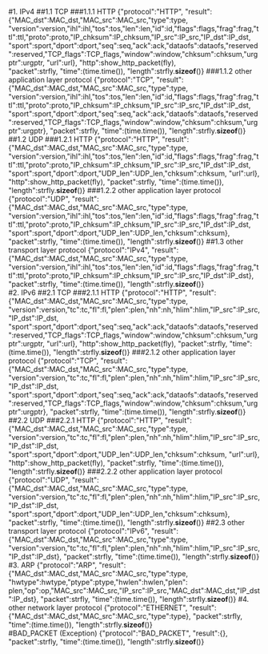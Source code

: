 #1. IPv4
##1.1 TCP
###1.1.1 HTTP
    {"protocol":"HTTP",
     "result":{"MAC_dst":MAC_dst,"MAC_src":MAC_src,"type":type,
     "version":version,"ihl":ihl,"tos":tos,"len":len,"id":id,"flags":flags,"frag":frag,"ttl":ttl,"proto":proto,"IP_chksum":IP_chksum,"IP_src":IP_src,"IP_dst":IP_dst,
     "sport":sport,"dport":dport,"seq":seq,"ack":ack,"dataofs":dataofs,"reserved":reserved,"TCP_flags":TCP_flags,"window":window,"chksum":chksum,"urgptr":urgptr,
     "url":url},
     "http":show_http_packet(fly),                                
     "packet":strfly,
     "time":(time.time()),
     "length":strfly.__sizeof__()}
###1.1.2 other application layer protocol
    {"protocol":"TCP",
     "result":{"MAC_dst":MAC_dst,"MAC_src":MAC_src,"type":type,
     "version":version,"ihl":ihl,"tos":tos,"len":len,"id":id,"flags":flags,"frag":frag,"ttl":ttl,"proto":proto,"IP_chksum":IP_chksum,"IP_src":IP_src,"IP_dst":IP_dst,
     "sport":sport,"dport":dport,"seq":seq,"ack":ack,"dataofs":dataofs,"reserved":reserved,"TCP_flags":TCP_flags,"window":window,"chksum":chksum,"urgptr":urgptr},
     "packet":strfly,
     "time":(time.time()),
     "length":strfly.__sizeof__()}
##1.2 UDP
###1.2.1 HTTP
    {"protocol":"HTTP",
     "result":{"MAC_dst":MAC_dst,"MAC_src":MAC_src,"type":type,
     "version":version,"ihl":ihl,"tos":tos,"len":len,"id":id,"flags":flags,"frag":frag,"ttl":ttl,"proto":proto,"IP_chksum":IP_chksum,"IP_src":IP_src,"IP_dst":IP_dst,
     "sport":sport,"dport":dport,"UDP_len":UDP_len,"chksum":chksum,
     "url":url},
     "http":show_http_packet(fly),
     "packet":strfly,
     "time":(time.time()),
     "length":strfly.__sizeof__()}
###1.2.2 other application layer protocol
    {"protocol":"UDP",
     "result":{"MAC_dst":MAC_dst,"MAC_src":MAC_src,"type":type,
     "version":version,"ihl":ihl,"tos":tos,"len":len,"id":id,"flags":flags,"frag":frag,"ttl":ttl,"proto":proto,"IP_chksum":IP_chksum,"IP_src":IP_src,"IP_dst":IP_dst,
     "sport":sport,"dport":dport,"UDP_len":UDP_len,"chksum":chksum},
     "packet":strfly,
     "time":(time.time()),
     "length":strfly.__sizeof__()}
##1.3 other transport layer protocol
   {"protocol":"IPv4",
    "result":{"MAC_dst":MAC_dst,"MAC_src":MAC_src,"type":type,
    "version":version,"ihl":ihl,"tos":tos,"len":len,"id":id,"flags":flags,"frag":frag,"ttl":ttl,"proto":proto,"IP_chksum":IP_chksum,"IP_src":IP_src,"IP_dst":IP_dst},
    "packet":strfly,
    "time":(time.time()),
    "length":strfly.__sizeof__()}  
#2. IPv6
##2.1 TCP
###2.1.1 HTTP
    {"protocol":"HTTP",
      "result":{"MAC_dst":MAC_dst,"MAC_src":MAC_src,"type":type,
      "version":version,"tc":tc,"fl":fl,"plen":plen,"nh":nh,"hlim":hlim,"IP_src":IP_src,"IP_dst":IP_dst,
      "sport":sport,"dport":dport,"seq":seq,"ack":ack,"dataofs":dataofs,"reserved":reserved,"TCP_flags":TCP_flags,"window":window,"chksum":chksum,"urgptr":urgptr,
      "url":url},
      "http":show_http_packet(fly),
      "packet":strfly,
      "time":(time.time()),
      "length":strfly.__sizeof__()}
###2.1.2 other application layer protocol
    {"protocol":"TCP",
     "result":{"MAC_dst":MAC_dst,"MAC_src":MAC_src,"type":type,
     "version":version,"tc":tc,"fl":fl,"plen":plen,"nh":nh,"hlim":hlim,"IP_src":IP_src,"IP_dst":IP_dst,
     "sport":sport,"dport":dport,"seq":seq,"ack":ack,"dataofs":dataofs,"reserved":reserved,"TCP_flags":TCP_flags,"window":window,"chksum":chksum,"urgptr":urgptr},
     "packet":strfly,
     "time":(time.time()),
     "length":strfly.__sizeof__()}
##2.2 UDP
###2.2.1 HTTP
    {"protocol":"HTTP",
     "result":{"MAC_dst":MAC_dst,"MAC_src":MAC_src,"type":type,
     "version":version,"tc":tc,"fl":fl,"plen":plen,"nh":nh,"hlim":hlim,"IP_src":IP_src,"IP_dst":IP_dst,
     "sport":sport,"dport":dport,"UDP_len":UDP_len,"chksum":chksum,
     "url":url},
     "http":show_http_packet(fly),
     "packet":strfly,
     "time":(time.time()),
     "length":strfly.__sizeof__()}
###2.2.2 other application layer protocol
    {"protocol":"UDP",
     "result":{"MAC_dst":MAC_dst,"MAC_src":MAC_src,"type":type,
     "version":version,"tc":tc,"fl":fl,"plen":plen,"nh":nh,"hlim":hlim,"IP_src":IP_src,"IP_dst":IP_dst,
     "sport":sport,"dport":dport,"UDP_len":UDP_len,"chksum":chksum},
     "packet":strfly,
     "time":(time.time()),
     "length":strfly.__sizeof__()}
##2.3 other transport layer protocol
   {"protocol":"IPv6",
    "result":{"MAC_dst":MAC_dst,"MAC_src":MAC_src,"type":type,
    "version":version,"tc":tc,"fl":fl,"plen":plen,"nh":nh,"hlim":hlim,"IP_src":IP_src,"IP_dst":IP_dst},
    "packet":strfly,
    "time":(time.time()),
    "length":strfly.__sizeof__()}
#3. ARP
  {"protocol":"ARP",
   "result":{"MAC_dst":MAC_dst,"MAC_src":MAC_src,"type":type,
   "hwtype":hwtype,"ptype":ptype,"hwlen":hwlen,"plen": plen,"op":op,"MAC_src":MAC_src,"IP_src":IP_src,"MAC_dst":MAC_dst,"IP_dst":IP_dst},
   "packet":strfly,
   "time":(time.time()),
   "length":strfly.__sizeof__()} 
#4. other network layer protocol
  {"protocol":"ETHERNET",
   "result":{"MAC_dst":MAC_dst,"MAC_src":MAC_src,"type":type},
   "packet":strfly,
   "time":(time.time()),
   "length":strfly.__sizeof__()}  
#BAD_PACKET (Exception)
 {"protocol":"BAD_PACKET",
  "result":{},
  "packet":strfly,
  "time":(time.time()),
  "length":strfly.__sizeof__()}   
